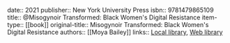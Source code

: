 date:: 2021
publisher:: New York University Press
isbn:: 9781479865109
title:: @Misogynoir Transformed: Black Women's Digital Resistance
item-type:: [[book]]
original-title:: Misogynoir Transformed: Black Women's Digital Resistance
authors:: [[Moya Bailey]]
links:: [Local library](zotero://select/groups/2386895/items/QARSX9UK), [Web library](https://www.zotero.org/groups/2386895/items/QARSX9UK)

